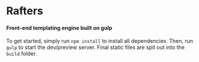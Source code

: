 # Rafters
#### Front-end templating engine built on gulp

To get started, simply run `npm install` to install all dependencies. Then, run `gulp` to start the dev/preview server. Final static files are spit out into the `build` folder. 